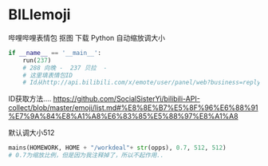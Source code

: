 # BILIemoji
哔哩哔哩表情包 抠图 下载 Python 自动缩放调大小



```python
if __name__ == '__main__':
    run(237)
    # 288 向晚 -  237 贝拉  -
    # 这里填表情包ID
    # Id从http://api.bilibili.com/x/emote/user/panel/web?business=reply查看自己的，来源
```
ID获取方法....
https://github.com/SocialSisterYi/bilibili-API-collect/blob/master/emoji/list.md#%E8%8E%B7%E5%8F%96%E6%88%91%E7%9A%84%E8%A1%A8%E6%83%85%E5%88%97%E8%A1%A8

默认调大小512
```python
mains(HOMEWORK, HOME + "/workdeal"+ str(opps), 0.7, 512, 512)
# 0.7为缩放比例，但是因为我注释掉了，所以不起作用..
```
